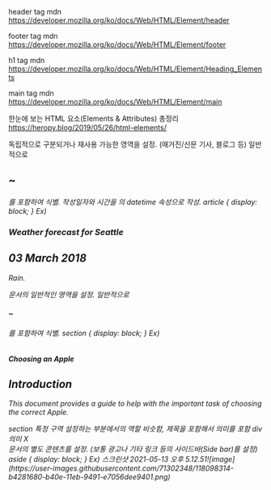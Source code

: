header tag mdn
https://developer.mozilla.org/ko/docs/Web/HTML/Element/header

footer tag mdn
https://developer.mozilla.org/ko/docs/Web/HTML/Element/footer

h1 tag mdn
https://developer.mozilla.org/ko/docs/Web/HTML/Element/Heading_Elements

main tag mdn
https://developer.mozilla.org/ko/docs/Web/HTML/Element/main

한눈에 보는 HTML 요소(Elements & Attributes) 총정리
https://heropy.blog/2019/05/26/html-elements/



<article>
    
독립적으로 구분되거나 재사용 가능한 영역을 설정.
(매거진/신문 기사, 블로그 등)
일반적으로 <h1>~<h6>를 포함하여 식별.
작성일자와 시간을 <time>의 datetime 속성으로 작성.
article { display: block; }
Ex)
<article class="forecast">
    <h1>Weather forecast for Seattle</h1>
    <article class="day-forecast">
        <h2>03 March 2018</h2>
        <p>Rain.</p>
    </article>


<section>
문서의 일반적인 영역을 설정.
일반적으로 <h1>~<h6>를 포함하여 식별.
section { display: block; }
Ex)
<h1>Choosing an Apple</h1>
<section>
    <h2>Introduction</h2>
    <p>This document provides a guide to help with the important task of choosing the correct Apple.</p>
</section>
section 특정 구역 설정하는 부분에서의 역할 비슷함, 제목을 포함해서 의미를 포함
div  의미 X


<aside>
문서의 별도 콘텐츠를 설정.
(보통 광고나 기타 링크 등의 사이드바(Side bar)를 설정)
aside { display: block; }
Ex)
스크린샷 2021-05-13 오후 5.12.51![image](https://user-images.githubusercontent.com/71302348/118098314-b4281680-b40e-11eb-9491-e7056dee9401.png)
